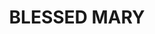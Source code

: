 ---
capo: 0
id: 0
lang: en-us
page: 106-1
step: pre
subtitle: ''
tags:
- vir
title: BLESSED MARY
---